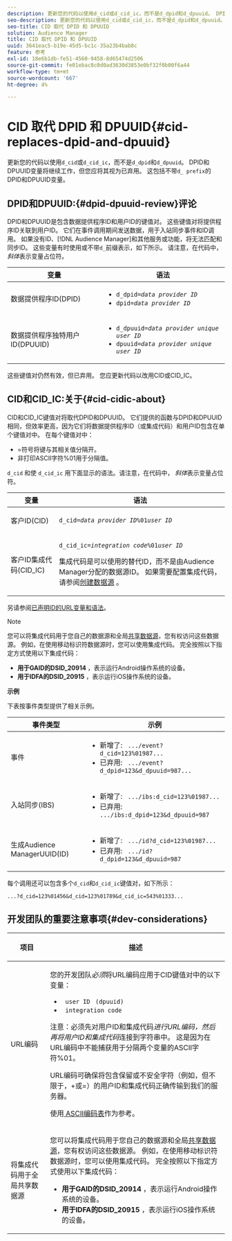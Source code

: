 ```yaml
---
description: 更新您的代码以使用d_cid或d_cid_ic，而不是d_dpid和d_dpuuid。 DPID和DPUUID变量将继续工作，但您应将其视为已弃用。 这包括不带d_前缀的DPID和DPUUID变量。
seo-description: 更新您的代码以使用d_cid或d_cid_ic，而不是d_dpid和d_dpuuid。 DPID和DPUUID变量将继续工作，但您应将其视为已弃用。 这包括不带d_前缀的DPID和DPUUID变量。
seo-title: CID 取代 DPID 和 DPUUID
solution: Audience Manager
title: CID 取代 DPID 和 DPUUID
uuid: 3641eac5-b19e-45d5-bc1c-35a23b4bab8c
feature: 参考
exl-id: 18e6b1db-fe51-4560-9458-8d65474d2506
source-git-commit: fe01ebac8c0d0ad3630d3853e0bf32f0b00f6a44
workflow-type: tm+mt
source-wordcount: '667'
ht-degree: 4%

---
```


# CID 取代 DPID 和 DPUUID{#cid-replaces-dpid-and-dpuuid}

更新您的代码以使用`d_cid`或`d_cid_ic`，而不是`d_dpid`和`d_dpuuid`。 DPID和DPUUID变量将继续工作，但您应将其视为已弃用。 这包括不带`d_ prefix`的DPID和DPUUID变量。

## DPID和DPUUID:{#dpid-dpuuid-review}评论

DPID和DPUUID是包含数据提供程序ID和用户ID的键值对。 这些键值对将提供程序ID关联到用户ID。 它们在事件调用期间发送数据，用于入站同步事件和ID调用。 如果没有ID、[!DNL Audience Manager]和其他服务或功能，将无法匹配和同步ID。 这些变量有时使用或不带`d_`前缀表示，如下所示。 请注意，在代码中， *斜体*&#x200B;表示变量占位符。

<table id="table_932B4416AE1E44E4A1E98D779D3B1ED5"> 
 <thead> 
  <tr> 
   <th colname="col1" class="entry"> 变量 </th> 
   <th colname="col2" class="entry"> 语法 </th> 
  </tr> 
 </thead>
 <tbody> 
  <tr> 
   <td colname="col1"> <p>数据提供程序ID(DPID) </p> </td> 
   <td colname="col2"> 
    <ul id="ul_0567D39DCE784C20A81EC0845C7B1C6B"> 
     <li id="li_DDD8C18266314987A7C802918F4892A8"> <code>d_dpid=<i>data provider ID</i></code> </li> 
     <li id="li_80185558932E416698ABD71158303EA8"> <code>dpid=<i>data provider ID</i></code> </li> 
    </ul> </td> 
  </tr> 
  <tr> 
   <td colname="col1"> <p>数据提供程序独特用户ID(DPUUID) </p> </td> 
   <td colname="col2"> 
    <ul id="ul_EA7F769523B142CE8FF5886E5CDFF2D9"> 
     <li id="li_C984E2FF0A83495880BB87C610FA3F79"> <code>d_dpuuid=<i>data provider unique user ID</i></code> </li> 
     <li id="li_DCFFAC995DCC49F489ACEFD97A06F877"> <code>dpuuid=<i>data provider unique user ID</i></code> </li> 
    </ul> </td> 
  </tr> 
 </tbody> 
</table>

这些键值对仍然有效，但已弃用。 您应更新代码以改用CID或CID_IC。

## CID和CID_IC:关于{#cid-cidic-about}

CID和CID_IC键值对将取代DPID和DPUUID。 它们提供的函数与DPID和DPUUID相同，但效率更高，因为它们将数据提供程序ID（或集成代码）和用户ID包含在单个键值对中。 在每个键值对中：

* =符号将键与其相关值分隔开。
* 非打印ASCII字符%01用于分隔值。

`d_cid` 和使 `d_cid_ic` 用下面显示的语法。请注意，在代码中， *斜体*&#x200B;表示变量占位符。

<table id="table_0C8A4F8FDBC84416B4EB476F67BCFA8E"> 
 <thead> 
  <tr> 
   <th colname="col1" class="entry"> 变量 </th> 
   <th colname="col2" class="entry"> 语法 </th> 
  </tr> 
 </thead>
 <tbody> 
  <tr> 
   <td colname="col1"> <p>客户ID(CID) </p> </td> 
   <td colname="col2"> <p> <code>d_cid=<i>data provider ID</i>%01<i>user ID</i></code> </p> </td> 
  </tr> 
  <tr> 
   <td colname="col1"> <p>客户ID集成代码(CID_IC) </p> </td> 
   <td colname="col2"> <p> <code>d_cid_ic=<i>integration code</i>%01<i>user ID</i></code> </p> <p> <span class="term">集成代码</span>是可以使用的替代ID，而不是由<span class="keyword">Audience Manager</span>分配的数据源ID。 如果需要配置集成代码，请参阅<a href="../features/manage-datasources.md#create-data-source">创建数据源</a> 。 </p> </td> 
  </tr> 
 </tbody> 
</table>

另请参阅[已声明ID的URL变量和语法](../features/declared-ids.md#variables-and-syntax)。

>[!NOTE]
>
>您可以将集成代码用于您自己的数据源和全局[共享数据源](../features/datasources-list-and-settings.md#settings-menu-options)，您有权访问这些数据源。 例如，在使用移动标识符数据源时，您可以使用集成代码。 完全按照以下指定方式使用以下集成代码：

* **用于GAID的DSID_20914** ，表示运行Android操作系统的设备。
* **用于IDFA的DSID_20915** ，表示运行iOS操作系统的设备。

**示例**

下表按事件类型提供了相关示例。

<table id="table_097A58CCD6E64C4DB0652271A4F31AE8"> 
 <thead> 
  <tr> 
   <th colname="col1" class="entry"> 事件类型 </th> 
   <th colname="col2" class="entry"> 示例 </th> 
  </tr>
 </thead>
 <tbody> 
  <tr> 
   <td colname="col1"> <p>事件 </p> </td> 
   <td colname="col2"> 
    <ul id="ul_6EAB4188C6954512A28D1A8328794BCB"> 
     <li id="li_344AAEF1622343489E2AD6E2929CEA98">新增了: <code> .../event?d_cid=123%01987...</code> </li> 
     <li id="li_B673C1BA5AD24C46AB8F8232EF89CE89">已弃用: <code> .../event?d_dpid=123&amp;d_dpuuid=987...</code> </li> 
    </ul> </td> 
  </tr> 
  <tr> 
   <td colname="col1"> <p>入站同步(IBS) </p> </td> 
   <td colname="col2"> 
    <ul id="ul_78270745CBC2469B8CA9EDB7032B8F92"> 
     <li id="li_8C4620A04504442185F013F74E6B0647">新增了: <code> .../ibs:d_cid=123%01987...</code> </li> 
     <li id="li_2A8F761C76334C1BB097CF1A9D7E8429">已弃用: <code> .../ibs:d_dpid=123&amp;d_dpuuid=987</code> </li> 
    </ul> </td> 
  </tr> 
  <tr> 
   <td colname="col1"> <p>生成Audience ManagerUUID(ID) </p> </td> 
   <td colname="col2"> 
    <ul id="ul_EAA764DCFF7244F69ABF67ACEE13E579"> 
     <li id="li_18467A531FAF454A881CBD157BBFD6D2">新增了: <code> .../id?d_cid=123%01987...</code> </li> 
     <li id="li_433C33F7BC284362AC7CC3C9DC0BF471">已弃用: <code> .../id?d_dpid=123&amp;d_dpuuid=987</code> </li> 
    </ul> </td> 
  </tr> 
 </tbody> 
</table>

每个调用还可以包含多个`d_cid`和`d_cid_ic`键值对，如下所示：

```
...?d_cid=123%01456&d_cid=123%01789&d_cid_ic=543%01333...
```

## 开发团队的重要注意事项{#dev-considerations}

<table id="table_5DD068FAE68A42CDB49B6C064706802A"> 
 <thead> 
  <tr> 
   <th colname="col1" class="entry"> <p>项目 </p> </th> 
   <th colname="col2" class="entry"> <p>描述 </p> </th> 
  </tr>
 </thead>
 <tbody> 
  <tr> 
   <td colname="col1"> <p>URL编码 </p> </td> 
   <td colname="col2"> <p>您的开发团队<i>必须</i>将URL编码应用于CID键值对中的以下变量： </p> <p> 
     <ul id="ul_66DCB63C60914057B2BE21F49D9A36CA"> 
      <li id="li_6D82B4DB40BB4BB0B8FAF5841577FAAC"><code> user ID</code> <code> (dpuuid)</code> </li> 
      <li id="li_D2F94B07B0D84B09A5CDFA48518DDD62"><code> integration code</code> </li> 
     </ul> </p> <p> <p>注意：必须先对用户ID和集成代码<i>进行URL编码，然后再将用户ID和集成代码</i>连接到字符串中。 这是因为在URL编码中不能捕获用于分隔两个变量的ASCII字符%01。 </p> </p> <p>URL编码可确保将包含保留或不安全字符（例如，但不限于，+或=）的用户ID和集成代码正确传输到我们的服务器。 </p> <p>使用<a href="https://www.w3schools.com/tags/ref_urlencode.asp" format="https" scope="external"> ASCII编码表</a>作为参考。 </p> </td> 
  </tr> 
  <tr> 
   <td colname="col1"> <p>将集成代码用于全局共享数据源 </p> </td> 
   <td colname="col2"> <p>您可以将集成代码用于您自己的数据源和全局<a href="../features/datasources-list-and-settings.md#settings-menu-options">共享数据源</a>，您有权访问这些数据源。 例如，在使用移动标识符数据源时，您可以使用集成代码。 完全按照以下指定方式使用以下集成代码： </p> <p> 
     <ul id="ul_B306EE96A3BD4CE982E113D5E23826CF"> 
      <li id="li_3340C7AFA9AB4105A2CCF3E476EC7552"> <b>用于GAID的DSID_20914</b> ，表示运行Android操作系统的设备。 </li> 
      <li id="li_779D9F08021043FCB233A0ABF5160C76"> <b>用于IDFA的DSID_20915</b> ，表示运行iOS操作系统的设备。 </li> 
     </ul> </p> </td> 
  </tr> 
 </tbody> 
</table>
